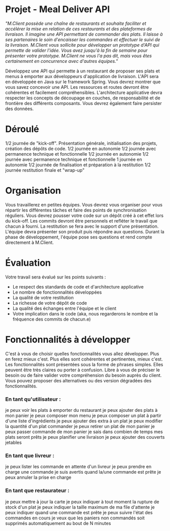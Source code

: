 # Projet - Meal Deliver API

*"M.Client possède une chaîne de restaurants et souhaite faciliter et accélérer la mise en relation de ces restaurants et des plateformes de livraison. Il imagine une API permettant de commander des plats. Il laisse à ses partenaires le soin d'encaisser les commandes et effectuer le suivi de la livraison. M.Client vous sollicite pour développer un prototype d'API qui permette de valider l'idée. Vous avez jusqu'à la fin de semaine pour présenter votre prototype. M.Client ne vous l'a pas dit, mais vous êtes certainement en concurrence avec d'autres équipes."*

Développez une API qui permette à un restaurant de proposer ses plats et menus à emporter aux développeurs d'application de livraison.
L'API sera en développée en Java sur le framework Spring. Vous devrez montrer que vous savez concevoir une API. Les ressources et routes devront être cohérentes et facilement compréhensibles. L'architecture applicative devra respecter les concepts de découpage en couches, de responsabilité et de frontière des différents composants. Vous devrez également faire persister des données.


# Déroulé

1/2 journée de "kick-off". Présentation générale, initialisation des projets, création des dépôts de code.
1/2 journée en autonomie
1/2 journée avec permanence technique et fonctionnelle
1/2 journée en autonomie
1/2 journée avec permanence technique et fonctionnelle
1 journée en autonomie
1/2 journée de finalisation et préparation à la restitution
1/2 journée restitution finale et "wrap-up"

# Organisation
Vous travaillerez en petites équipes. Vous devrez vous organiser pour vous répartir les différentes tâches et faire des points de synchronisation réguliers. Vous devrez pousser votre code sur un dépôt créé à cet effet lors du kick-off. Les commits devront être personnels et refléter le travail que chacun à fourni. La restitution se fera avec le support d'une présentation. L'équipe devra présenter son produit puis répondre aux questions. Durant la phase de développement, l'équipe pose ses questions et rend compte directement à M.Client.

# Évaluation
Votre travail sera évalué sur les points suivants :
* Le respect des standards de code et d'architecture applicative
* Le nombre de fonctionnalités développées
* La qualité de votre restitution
* La richesse de votre dépôt de code
* La qualité des échanges entre l'équipe et le client
* Votre implication dans le code (aka, nous regarderons le nombre et la fréquence des commits de chacun.e)

# Fonctionnalités à développer
C'est à vous de choisir quelles fonctionnalités vous allez développer. Plus en ferez mieux c'est. Plus elles sont cohérentes et pertinentes, mieux c'est.
Les fonctionnalités sont présentées sous la forme de phrases simples. Elles peuvent être très claires ou porter à confusion. Libre à vous de préciser le besoin ou de faire valider votre compréhension du besoin auprès du client. Vous pouvez proposer des alternatives ou des version dégradées des fonctionnalités.

### En tant qu'utilisateur : 
je peux voir les plats à emporter du restaurant
je peux ajouter des plats à mon panier
je peux composer mon menu
je peux composer un plat à partir d'une liste d'ingrédients
je peux ajouter des extra à un plat
je peux modifier la quantité d'un plat commander
je peux retirer un plat de mon panier
je peux passer commande de mon panier
je sais dans combien de temps mes plats seront prêts
je peux planifier une livraison
je peux ajouter des couverts jetables

### En tant que livreur :
je peux lister les commande en attente d'un livreur
je peux prendre en charge une commande
je suis avertis quand la/une commande est prête
je peux annuler la prise en charge

### En tant que restaurateur :
je peux mettre à jour la carte
je peux indiquer à tout moment la rupture de stock d'un plat
je peux indiquer la taille maximum de ma file d'attente
je peux indiquer quand une commande est prête
je peux suivre l'état des commandes en cours
je veux que les paniers non commandés soit supprimés automatiquement au bout de N minutes
